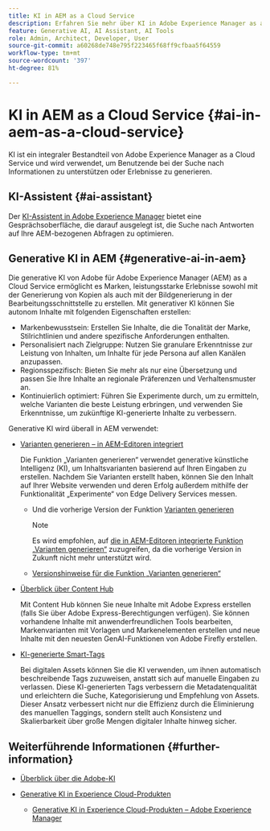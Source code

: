 ```yaml
---
title: KI in AEM as a Cloud Service
description: Erfahren Sie mehr über KI in Adobe Experience Manager as a Cloud Service
feature: Generative AI, AI Assistant, AI Tools
role: Admin, Architect, Developer, User
source-git-commit: a60268de748e795f223465f68ff9cfbaa5f64559
workflow-type: tm+mt
source-wordcount: '397'
ht-degree: 81%

---
```



# KI in AEM as a Cloud Service {#ai-in-aem-as-a-cloud-service}

KI ist ein integraler Bestandteil von Adobe Experience Manager as a Cloud Service und wird verwendet, um Benutzende bei der Suche nach Informationen zu unterstützen oder Erlebnisse zu generieren.

## KI-Assistent {#ai-assistant}

Der [KI-Assistent in Adobe Experience Manager](/help/implementing/cloud-manager/ai-assistant-in-aem.md) bietet eine Gesprächsoberfläche, die darauf ausgelegt ist, die Suche nach Antworten auf Ihre AEM-bezogenen Abfragen zu optimieren.

## Generative KI in AEM {#generative-ai-in-aem}

Die generative KI von Adobe für Adobe Experience Manager (AEM) as a Cloud Service ermöglicht es Marken, leistungsstarke Erlebnisse sowohl mit der Generierung von Kopien als auch mit der Bildgenerierung in der Bearbeitungsschnittstelle zu erstellen. Mit generativer KI können Sie autonom Inhalte mit folgenden Eigenschaften erstellen:

* Markenbewusstsein: Erstellen Sie Inhalte, die die Tonalität der Marke, Stilrichtlinien und andere spezifische Anforderungen enthalten.
* Personalisiert nach Zielgruppe: Nutzen Sie granulare Erkenntnisse zur Leistung von Inhalten, um Inhalte für jede Persona auf allen Kanälen anzupassen.
* Regionsspezifisch: Bieten Sie mehr als nur eine Übersetzung und passen Sie Ihre Inhalte an regionale Präferenzen und Verhaltensmuster an.
* Kontinuierlich optimiert: Führen Sie Experimente durch, um zu ermitteln, welche Varianten die beste Leistung erbringen, und verwenden Sie Erkenntnisse, um zukünftige KI-generierte Inhalte zu verbessern.

Generative KI wird überall in AEM verwendet:

* [Varianten generieren – in AEM-Editoren integriert](/help/generative-ai/generate-variations-integrated-editor.md)

  Die Funktion „Varianten generieren“ verwendet generative künstliche Intelligenz (KI), um Inhaltsvarianten basierend auf Ihren Eingaben zu erstellen. Nachdem Sie Varianten erstellt haben, können Sie den Inhalt auf Ihrer Website verwenden und deren Erfolg außerdem mithilfe der Funktionalität „Experimente“ von Edge Delivery Services messen.

   * Und die vorherige Version der Funktion [Varianten generieren](/help/generative-ai/generate-variations.md)

     >[!NOTE]
     >
     >Es wird empfohlen, auf [die in AEM-Editoren integrierte Funktion „Varianten generieren“](/help/generative-ai/generate-variations-integrated-editor.md) zuzugreifen, da die vorherige Version in Zukunft nicht mehr unterstützt wird.

   * [Versionshinweise für die Funktion „Varianten generieren“](/help/generative-ai/release-notes-generate-variations.md)

* [Überblick über Content Hub](/help/assets/product-overview.md)

  Mit Content Hub können Sie neue Inhalte mit Adobe Express erstellen (falls Sie über Adobe Express-Berechtigungen verfügen). Sie können vorhandene Inhalte mit anwenderfreundlichen Tools bearbeiten, Markenvarianten mit Vorlagen und Markenelementen erstellen und neue Inhalte mit den neuesten GenAI-Funktionen von Adobe Firefly erstellen.

* [KI-generierte Smart-Tags](/help/assets/metadata-assets-view.md#ai-smart-tags)

  Bei digitalen Assets können Sie die KI verwenden, um ihnen automatisch beschreibende Tags zuzuweisen, anstatt sich auf manuelle Eingaben zu verlassen. Diese KI-generierten Tags verbessern die Metadatenqualität und erleichtern die Suche, Kategorisierung und Empfehlung von Assets. Dieser Ansatz verbessert nicht nur die Effizienz durch die Eliminierung des manuellen Taggings, sondern stellt auch Konsistenz und Skalierbarkeit über große Mengen digitaler Inhalte hinweg sicher.

<!-- 
  * [AI Assistant in Adobe Experience Manager](/help/implementing/cloud-manager/aem-ai-assistant.md)
-->

## Weiterführende Informationen {#further-information}

* [Überblick über die Adobe-KI](https://www.adobe.com/de/ai/overview.html)

* [Generative KI in Experience Cloud-Produkten](https://experienceleague.adobe.com/de/docs/core-services/interface/features/generative-ai)

   * [Generative KI in Experience Cloud-Produkten – Adobe Experience Manager](https://experienceleague.adobe.com/de/docs/core-services/interface/features/generative-ai#aem)